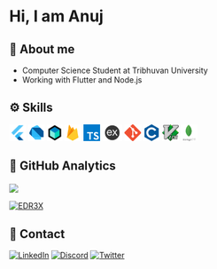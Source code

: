 # Hi, I am Anuj

## 📖 About me

- Computer Science Student at Tribhuvan University
- Working with Flutter and Node.js

## ⚙️ Skills

<code><img height="30" src="assets/flutter.png"></code>
<code><img height="30" src="assets/dart.png"></code>
<code><img height="30" src="assets/bloc.png"></code>
<code><img height="30" src="assets/firebase.png"></code>
<code><img height="30" src="assets/ts.png"></code>
<code><img height="30" src="assets/express.png"></code>
<code><img height="30" src="assets/git.png"></code>
<code><img height="30" src="assets/c.png"></code>
<code><img height="30" src="assets/vim.png"></code>
<code><img height="30" src="assets/mongo.png"></code>

## 📑 GitHub Analytics

<a href="https://anujdhungana.com.np">
  <img align="center" src="https://github-readme-stats.vercel.app/api/top-langs/?username=EDR3X&layout=compact&theme=dark" />
</a>

</br>

<a href="https://anujdhungana.com.np">
<p><img align="center" src="https://github-readme-streak-stats.herokuapp.com/?user=EDR3X&theme=dark" alt="EDR3X" /></p>
</a>

## 🤙 Contact

[![LinkedIn](https://img.shields.io/badge/LinkedIn-0077B5?style=for-the-badge&logo=linkedin&logoColor=white)](https://www.linkedin.com/in/anuj-dhungana-a1535b227/)
[![Discord](https://img.shields.io/badge/Discord-7289DA?style=for-the-badge&logo=discord&logoColor=white)](https://discordapp.com/users/527842204396552202)
[![Twitter](https://img.shields.io/badge/Twitter-1DA1F2?style=for-the-badge&logo=twitter&logoColor=white)](https://twitter.com/theanuz)
